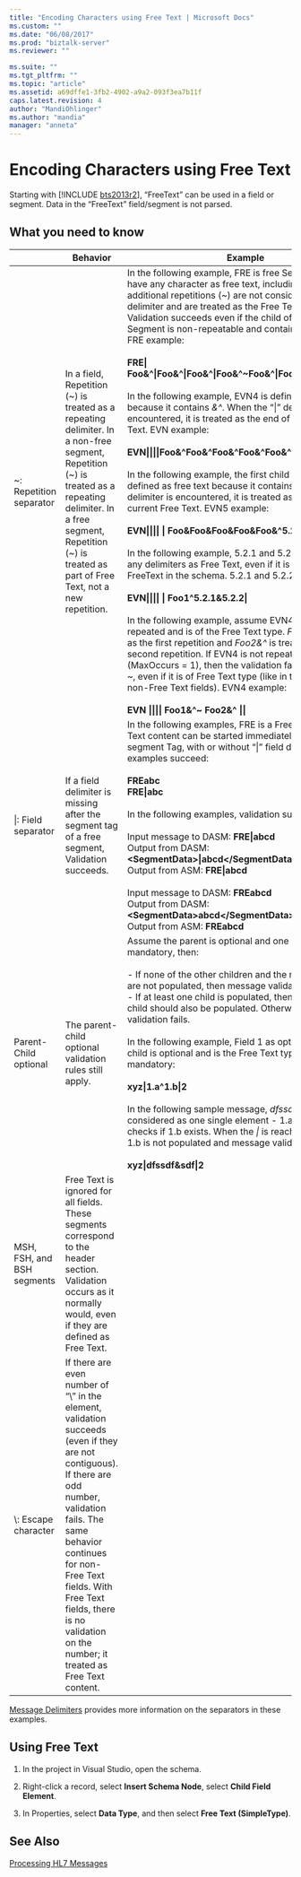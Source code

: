 ```yaml
---
title: "Encoding Characters using Free Text | Microsoft Docs"
ms.custom: ""
ms.date: "06/08/2017"
ms.prod: "biztalk-server"
ms.reviewer: ""

ms.suite: ""
ms.tgt_pltfrm: ""
ms.topic: "article"
ms.assetid: a69dffe1-3fb2-4902-a9a2-093f3ea7b11f
caps.latest.revision: 4
author: "MandiOhlinger"
ms.author: "mandia"
manager: "anneta"
---
```

# Encoding Characters using Free Text
Starting with [!INCLUDE [bts2013r2](../../includes/bts2013r2-md.md)], “FreeText” can be used in a field or segment. Data in the “FreeText” field/segment is not parsed.  
  
## What you need to know  
  
|                            |                                                                                                                                                Behavior                                                                                                                                                |                                                                                                                                                                                                                                                                                                                                                                                                                                                                                                                                                                                                                                                                                                                                                                                                                                                                                                                             Example                                                                                                                                                                                                                                                                                                                                                                                                                                                                                                                                                                                                                                                                                                                                                                                                                                                                                                                              |
|----------------------------|--------------------------------------------------------------------------------------------------------------------------------------------------------------------------------------------------------------------------------------------------------------------------------------------------------|------------------------------------------------------------------------------------------------------------------------------------------------------------------------------------------------------------------------------------------------------------------------------------------------------------------------------------------------------------------------------------------------------------------------------------------------------------------------------------------------------------------------------------------------------------------------------------------------------------------------------------------------------------------------------------------------------------------------------------------------------------------------------------------------------------------------------------------------------------------------------------------------------------------------------------------------------------------------------------------------------------------------------------------------------------------------------------------------------------------------------------------------------------------------------------------------------------------------------------------------------------------------------------------------------------------------------------------------------------------------------------------------------------------------------------------------------------------------------------------------------------------------------------------------------------------------------------------------------------------------------------------------------------------------------------------------------------------------------------------------------------------------------------------------------------------------------------------------------------------|
|  ~: Repetition separator   |                                  In a field, Repetition (~) is treated as a repeating delimiter. In a non-free segment, Repetition (~) is treated as a repeating delimiter. In a free segment, Repetition (~) is treated as part of Free Text, not a new repetition.                                   | In the following example, FRE is free Segment. It can have any character as free text, including ~. Any additional repetitions (~) are not considered a repetition delimiter and are treated as the Free Text content. Validation succeeds even if the child of the Free Segment is non-repeatable and contains repetition (~). FRE example:<br /><br /> <strong>FRE&#124; Foo&^&#124;Foo&^&#124;Foo&^&#124;Foo&^~Foo&^&#124;Foo&^&#124;Foo&^&#124;Foo&^</strong><br /><br /> In the following example, EVN4 is defined as free text because it contains <em>&^</em>. When the “&#124;” delimiter is encountered, it is treated as the end of the current Free Text. EVN example:<br /><br /> <strong>EVN&#124;&#124;&#124;&#124;Foo&^Foo&^Foo&^Foo&^Foo&^&#124;&#124;</strong><br /><br /> In the following example, the first child of EVN5 is defined as free text because it contains <em>&</em>. When the “^” delimiter is encountered, it is treated as the end of the current Free Text. EVN5 example:<br /><br /> <strong>EVN&#124;&#124;&#124;&#124; &#124; Foo&Foo&Foo&Foo&Foo&^5.2&#124;</strong><br /><br /> In the following example, 5.2.1 and 5.2.2 cannot have any delimiters as Free Text, even if it is defined as FreeText in the schema. 5.2.1 and 5.2.2 example:<br /><br /> <strong>EVN&#124;&#124;&#124;&#124; &#124; Foo1^5.2.1&5.2.2&#124;</strong><br /><br /> In the following example, assume EVN4 can be repeated and is of the Free Text type. <em>Foo1&^</em> is treated as the first repetition and <em>Foo2&^</em> is treated as the second repetition. If EVN4 is not repeatable (MaxOccurs = 1), then the validation fails if it contains ~, even if it is of Free Text type (like in the cases of non-Free Text fields). EVN4 example:<br /><br /> <strong>EVN &#124;&#124;&#124;&#124; Foo1&^~ Foo2&^ &#124;&#124;</strong> |
|  &#124;: Field separator   |                                                                                                     If a field delimiter is missing after the segment tag of a free segment, Validation succeeds.                                                                                                      |                                                                                                                                                                                                                                                                                                                                                                                                                                                                                                                                                                In the following examples, FRE is a Free Text type. Free Text content can be started immediately after the FRE segment Tag, with or without “&#124;” field delimiter. Both examples succeed:<br /><br /> <strong>FREabc</strong> <br /> <strong>FRE&#124;abc</strong><br /><br /> In the following examples, validation succeeds:<br /><br /> Input message to DASM: <strong>FRE&#124;abcd</strong><br />Output from DASM: <strong>\<SegmentData\>&#124;abcd\</SegmentData\></strong><br />Output from ASM: <strong>FRE&#124;abcd</strong><br /><br /> Input message to DASM: <strong>FREabcd</strong><br />Output from DASM: <strong>\<SegmentData\>abcd\</SegmentData\></strong><br />Output from ASM: <strong>FREabcd</strong>                                                                                                                                                                                                                                                                                                                                                                                                                                                                                                                                                                 |
|   Parent-Child optional    |                                                                                                                        The parent-child optional validation rules still apply.                                                                                                                         |                                                                                                                                                                                                                                                                                                                                                                                                                                                                                      Assume the parent is optional and one of its children is mandatory, then:<br /><br /> -   If none of the other children and the mandatory child are not populated, then message validation succeeds.<br />-   If at least one child is populated, then the mandatory child should also be populated. Otherwise, message validation fails.<br /><br /> In the following example, Field 1 as optional. Its <em>1.a</em> child is optional and is the Free Text type. Its <em>1.b</em> child is mandatory:<br /><br /> <strong>xyz&#124;1.a^1.b&#124;2</strong><br /><br /> In the following sample message, <em>dfssdf</em><em>&</em><em>sdf</em> is considered as one single element - 1.a. The parser checks if 1.b exists. When the <em>&#124;</em> is reached, it assumes 1.b is not populated and message validation fails:<br /><br /> <strong>xyz&#124;dfssdf&sdf&#124;2</strong>                                                                                                                                                                                                                                                                                                                                                                                                                                                                                      |
| MSH, FSH, and BSH segments |                                                                  Free Text is ignored for all fields. These segments correspond to the header section. Validation occurs as it normally would, even if they are defined as Free Text.                                                                  |                                                                                                                                                                                                                                                                                                                                                                                                                                                                                                                                                                                                                                                                                                                                                                                                                                                                                                                                                                                                                                                                                                                                                                                                                                                                                                                                                                                                                                                                                                                                                                                                                                                                                                                                                                                                                                                                  |
|    \\: Escape character    | If there are even number of “\” in the element, validation succeeds (even if they are not contiguous). If there are odd number, validation fails. The same behavior continues for non- Free Text fields. With Free Text fields, there is no validation on the number; it treated as Free Text content. |                                                                                                                                                                                                                                                                                                                                                                                                                                                                                                                                                                                                                                                                                                                                                                                                                                                                                                                                                                                                                                                                                                                                                                                                                                                                                                                                                                                                                                                                                                                                                                                                                                                                                                                                                                                                                                                                  |
  
 [Message Delimiters](../../adapters-and-accelerators/accelerator-hl7/message-delimiters.md) provides more information on the separators in these examples.  
  
## Using Free Text  
  
1.  In the project in Visual Studio, open the schema.  
  
2.  Right-click a record, select **Insert Schema Node**, select **Child Field Element**.  
  
3.  In Properties, select **Data Type**, and then select **Free Text (SimpleType)**.  
  
## See Also  
 [Processing HL7 Messages](../../adapters-and-accelerators/accelerator-hl7/processing-hl7-messages.md)